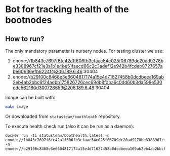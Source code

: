 Bot for tracking health of the bootnodes
=========================================

How to run?
-------------

The only mandatory parameter is nursery nodes. For testing cluster we use:

1. enode://1b843c7697f6fc42a1f606fb3cfaac54e025f06789dc20ad9278be3388967cf21e3a1b1e4be51faecd66c2c3adef12e942b4fcdeb8727657abe60636efb6224f@206.189.6.46:30404
2. enode://b29100c8468e3e6604817174a15e4d71627458b0dcdbeea169ab2eb4ab2bbc6f24adbb175826726cec69db8fdba6c0dd60b3da598e530ede562180d300728659@206.189.6.48:30404


Image can be built with:

```bash
make image
```

Or downloaded from `statusteam/boothleath` repository.

To execute health check run (also it can be run as a daemon):

```
docker run -ti statusteam/boothealth:latest -n enode://1b843c7697f6fc42a1f606fb3cfaac54e025f06789dc20ad9278be3388967cf21e3a1b1e4be51faecd66c2c3adef12e942b4fcdeb8727657abe60636efb6224f@206.189.6.46:30404 -n enode://b29100c8468e3e6604817174a15e4d71627458b0dcdbeea169ab2eb4ab2bbc6f24adbb175826726cec69db8fdba6c0dd60b3da598e530ede562180d300728659@206.189.6.48:30404
```